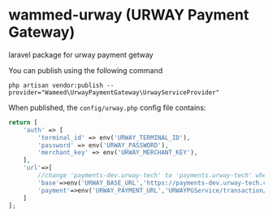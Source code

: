 # wammed-urway  (URWAY Payment Gateway)
laravel package for urway payment getway



You can publish using the following command

 `php artisan vendor:publish --provider="Wameed\UrwayPaymentGateway\UrwayServiceProvider"`

When published, the `config/urway.php` config file contains:



```php
return [
    'auth' => [
        'terminal_id' => env('URWAY_TERMINAL_ID'),
        'password' => env('URWAY_PASSWORD'),
        'merchant_key' => env('URWAY_MERCHANT_KEY'),
    ],
    'url'=>[
        //change 'payments-dev.urway-tech' to 'payments.urway-tech' when you are ready to go live
        'base'=>env('URWAY_BASE_URL','https://payments-dev.urway-tech.com'),
        'payment'=>env('URWAY_PAYMENT_URL','URWAYPGService/transaction/jsonProcess/JSONrequest'),
    ]
];
```
